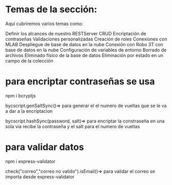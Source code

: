 # Temas de la sección:  


Aquí cubriremos varios temas como: 

Definir los alcances de nuestro RESTServer
CRUD
Encriptación de contraseñas
Validaciones personalizadas
Creación de roles
Conexiones con MLAB
Despliegue de base de datos en la nube
Conexión con Robo 3T con base de datos en la nube
Configuración de variables de entorno
Borrado de archivos
Eliminado físico de la base de datos
Eliminación por estado en un campo de la colección

# para encriptar contraseñas se usa 

npm i bcryptjs

bycscript.genSaltSync()=> para generar el  el numero de vueltas que se le va a dar a la encriptacion 

bycscript.hashSync(password, salt)=> para encriptar la constraseña en una sola via recibe la contraseña y el salt para el numero de vueltas


# para validar  datos
npm i express-validator


check("correo","correo no valido").isEmail()=> para validar el correo se importa desde express-validator